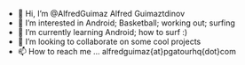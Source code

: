- 👋 Hi, I’m @AlfredGuimaz Alfred Guimaztdinov
- 👀 I’m interested in Android; Basketball; working out; surfing
- 🌱 I’m currently learning Android; how to surf :)
- 💞️ I’m looking to collaborate on some cool projects
- 📫 How to reach me ... alfredguimaz{at}pgatourhq{dot}com

<!---
AlfredGuimaz/AlfredGuimaz is a ✨ special ✨ repository because its `README.md` (this file) appears on your GitHub profile.
You can click the Preview link to take a look at your changes.
--->
